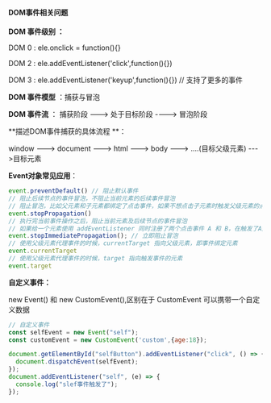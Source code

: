 
#### DOM事件相关问题
**DOM 事件级别 ：**

DOM 0  : ele.onclick = function(){}

DOM 2  : ele.addEventListener('click',function(){})

DOM 3  : ele.addEventListener('keyup',function(){})  // 支持了更多的事件

**DOM 事件模型** ：捕获与冒泡

**DOM 事件流**  ： 捕获阶段 ---> 处于目标阶段  ----> 冒泡阶段

**描述DOM事件捕获的具体流程 **：

window ---> document ---> html ---> body ---> ....(目标父级元素) --->目标元素

**Event对象常见应用**：

```js
event.preventDefault() // 阻止默认事件
// 阻止后续节点的事件冒泡，不阻止当前元素的后续事件冒泡
// 阻止冒泡，比如父元素和子元素都绑定了点击事件，如果不想点击子元素时触发父级元素的点击事件，需要阻止冒泡
event.stopPropagation() 
// 执行完当前事件操作之后，阻止当前元素及后续节点的事件冒泡
// 如果给一个元素使用 addEventListener 同时注册了两个点击事件 A 和 B，在触发了A之后，不想出发B，那么在A中就应该使用此方法
event.stopImmediatePropagation(); // 立即阻止冒泡
// 使用父级元素代理事件的时候，currentTarget 指向父级元素，即事件绑定元素
event.currentTarget
// 使用父级元素代理事件的时候，target 指向触发事件的元素
event.target
```

**自定义事件：**

new Event() 和 new CustomEvent(),区别在于 CustomEvent 可以携带一个自定义数据

```js
// 自定义事件
const selfEvent = new Event("self");
const customEvent = new CustomEvent('custom',{age:18});

document.getElementById("selfButton").addEventListener("click", () => {
  document.dispatchEvent(selfEvent);
});
document.addEventListener("self", (e) => {
  console.log("slef事件触发了");
});
```

